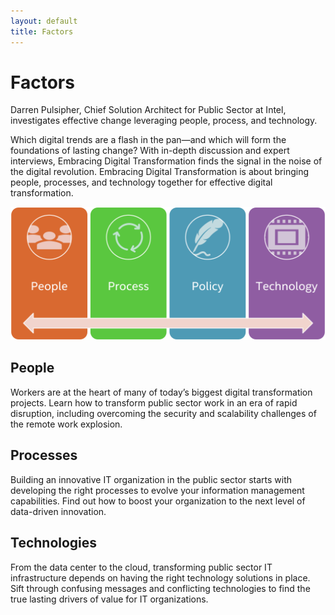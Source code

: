 ```yaml
---
layout: default
title: Factors
--- 
```

# Factors

Darren Pulsipher, Chief Solution Architect for Public Sector at Intel, investigates effective change leveraging people, process, and technology.

Which digital trends are a flash in the pan—and which will form the foundations of lasting change? With in-depth discussion and expert interviews, Embracing Digital Transformation finds the signal in the noise of the digital revolution. Embracing Digital Transformation is about bringing people, processes, and technology together for effective digital transformation.

![Factors Pillars](./factors.png)

## People

Workers are at the heart of many of today’s biggest digital transformation projects. Learn how to transform public sector work in an era of rapid disruption, including overcoming the security and scalability challenges of the remote work explosion.

## Processes

Building an innovative IT organization in the public sector starts with developing the right processes to evolve your information management capabilities. Find out how to boost your organization to the next level of data-driven innovation.

## Technologies

From the data center to the cloud, transforming public sector IT infrastructure depends on having the right technology solutions in place. Sift through confusing messages and conflicting technologies to find the true lasting drivers of value for IT organizations.
